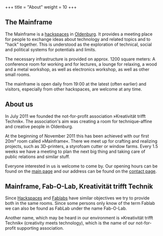 +++
title = "About"
weight = 10
+++

## The Mainframe

The Mainframe is a [hackspaces](https://en.wikipedia.org/wiki/Hackerspace) in [Oldenburg](https://en.wikipedia.org/wiki/Oldenburg_(city)). It provides a meeting place for people to exchange ideas about technology and related topics and to "hack" together. This is understood as the exploration of technical, social and political systems for potentials and limits.

The necessary infrastructure is provided on approx. 1200 square meters: A conference room for working and for lectures, a lounge for relaxing, a wood and a metal workshop, as well as electronics workshop, as well as other small rooms.

The mainframe is open daily from 19:00 at the latest (often earlier) and visitors, especially from other hackspaces, are welcome at any time.

## About us

In July 2011 we founded the not-for-profit association »Kreativität trifft Technik«. The association's aim was creating a room for technique-affine and creative people in Oldenburg.

At the beginning of November 2011 this has been achieved with our first 20m² room called »Mainframe«. There we meet up for crafting and realizing projects, such as 3D-printers, a styrofoam cutter or window farms. Every 1.5 weeks we have a meeting to plan the next big thing and taking care of public relations and similar stuff.

Everyone interested in us is welcome to come by. Our opening hours can be found on the [main page](@/_index.en.md) and our address can be found on the [contact page](@/contact.en.md).

## Mainframe, Fab-O-Lab, Kreativität trifft Technik

Since [Hackspaces](https://en.wikipedia.org/wiki/Hackerspace) and [Fablabs](https://en.wikipedia.org/wiki/Fablab) have similar objectives we try to provide both in the same rooms. Since some persons only know of the term Fablab we can also be found as FabLab under the name Fab-O-Lab.

Another name, which may be heard in our environment is »Kreativität trifft Technik« (creativity meets technology), which is the name of our not-for-profit supporting association.
